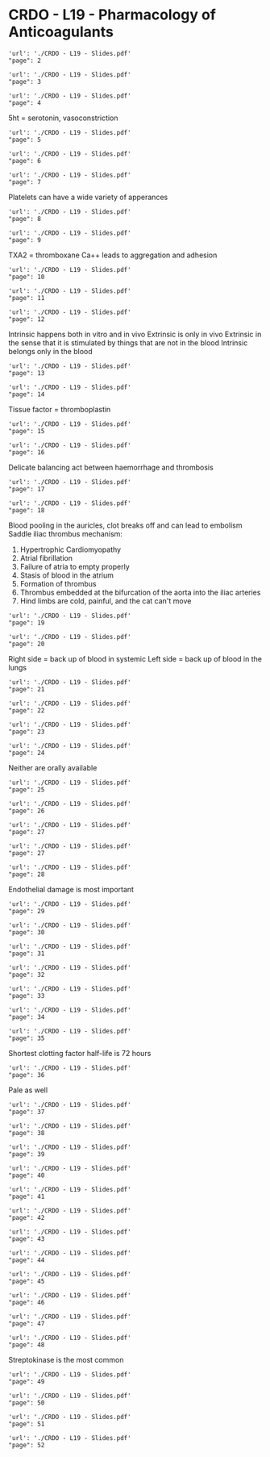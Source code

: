 # CRDO - L19 - Pharmacology of Anticoagulants

```pdf
'url': './CRDO - L19 - Slides.pdf'
"page": 2
```

```pdf
'url': './CRDO - L19 - Slides.pdf'
"page": 3
```

```pdf
'url': './CRDO - L19 - Slides.pdf'
"page": 4
```
5ht = serotonin, vasoconstriction

```pdf
'url': './CRDO - L19 - Slides.pdf'
"page": 5
```

```pdf
'url': './CRDO - L19 - Slides.pdf'
"page": 6
```

```pdf
'url': './CRDO - L19 - Slides.pdf'
"page": 7
```
Platelets can have a wide variety of apperances

```pdf
'url': './CRDO - L19 - Slides.pdf'
"page": 8
```

```pdf
'url': './CRDO - L19 - Slides.pdf'
"page": 9
```
TXA2 = thromboxane
Ca++ leads to aggregation and adhesion

```pdf
'url': './CRDO - L19 - Slides.pdf'
"page": 10
```

```pdf
'url': './CRDO - L19 - Slides.pdf'
"page": 11
```

```pdf
'url': './CRDO - L19 - Slides.pdf'
"page": 12
```
Intrinsic happens both in vitro and in vivo
Extrinsic is only in vivo
Extrinsic in the sense that it is stimulated by things that are not in the blood
Intrinsic belongs only in the blood

```pdf
'url': './CRDO - L19 - Slides.pdf'
"page": 13
```

```pdf
'url': './CRDO - L19 - Slides.pdf'
"page": 14
```
Tissue factor = thromboplastin

```pdf
'url': './CRDO - L19 - Slides.pdf'
"page": 15
```


```pdf
'url': './CRDO - L19 - Slides.pdf'
"page": 16
```
Delicate balancing act between haemorrhage and thrombosis

```pdf
'url': './CRDO - L19 - Slides.pdf'
"page": 17
```

```pdf
'url': './CRDO - L19 - Slides.pdf'
"page": 18
```
Blood pooling in the auricles, clot breaks off and can lead to embolism
Saddle iliac thrombus mechanism:
1. Hypertrophic Cardiomyopathy
2. Atrial fibrillation
3. Failure of atria to empty properly
4. Stasis of blood in the atrium
5. Formation of thrombus
6. Thrombus embedded at the bifurcation of the aorta into the iliac arteries
7. Hind limbs are cold, painful, and the cat can't move

```pdf
'url': './CRDO - L19 - Slides.pdf'
"page": 19
```

```pdf
'url': './CRDO - L19 - Slides.pdf'
"page": 20
```
Right side = back up of blood in systemic
Left side = back up of blood in the lungs

```pdf
'url': './CRDO - L19 - Slides.pdf'
"page": 21
```

```pdf
'url': './CRDO - L19 - Slides.pdf'
"page": 22
```

```pdf
'url': './CRDO - L19 - Slides.pdf'
"page": 23
```

```pdf
'url': './CRDO - L19 - Slides.pdf'
"page": 24
```
Neither are orally available

```pdf
'url': './CRDO - L19 - Slides.pdf'
"page": 25
```

```pdf
'url': './CRDO - L19 - Slides.pdf'
"page": 26
```

```pdf
'url': './CRDO - L19 - Slides.pdf'
"page": 27
```

```pdf
'url': './CRDO - L19 - Slides.pdf'
"page": 27
```

```pdf
'url': './CRDO - L19 - Slides.pdf'
"page": 28
```
Endothelial damage is most important

```pdf
'url': './CRDO - L19 - Slides.pdf'
"page": 29
```

```pdf
'url': './CRDO - L19 - Slides.pdf'
"page": 30
```

```pdf
'url': './CRDO - L19 - Slides.pdf'
"page": 31
```

```pdf
'url': './CRDO - L19 - Slides.pdf'
"page": 32
```

```pdf
'url': './CRDO - L19 - Slides.pdf'
"page": 33
```

```pdf
'url': './CRDO - L19 - Slides.pdf'
"page": 34
```

```pdf
'url': './CRDO - L19 - Slides.pdf'
"page": 35
```
Shortest clotting factor half-life is 72 hours
```pdf
'url': './CRDO - L19 - Slides.pdf'
"page": 36
```
Pale as well

```pdf
'url': './CRDO - L19 - Slides.pdf'
"page": 37
```

```pdf
'url': './CRDO - L19 - Slides.pdf'
"page": 38
```

```pdf
'url': './CRDO - L19 - Slides.pdf'
"page": 39
```

```pdf
'url': './CRDO - L19 - Slides.pdf'
"page": 40
```

```pdf
'url': './CRDO - L19 - Slides.pdf'
"page": 41
```

```pdf
'url': './CRDO - L19 - Slides.pdf'
"page": 42
```

```pdf
'url': './CRDO - L19 - Slides.pdf'
"page": 43
```

```pdf
'url': './CRDO - L19 - Slides.pdf'
"page": 44
```

```pdf
'url': './CRDO - L19 - Slides.pdf'
"page": 45
```

```pdf
'url': './CRDO - L19 - Slides.pdf'
"page": 46
```

```pdf
'url': './CRDO - L19 - Slides.pdf'
"page": 47
```

```pdf
'url': './CRDO - L19 - Slides.pdf'
"page": 48
```
Streptokinase is the most common

```pdf
'url': './CRDO - L19 - Slides.pdf'
"page": 49
```

```pdf
'url': './CRDO - L19 - Slides.pdf'
"page": 50
```

```pdf
'url': './CRDO - L19 - Slides.pdf'
"page": 51
```

```pdf
'url': './CRDO - L19 - Slides.pdf'
"page": 52
```
